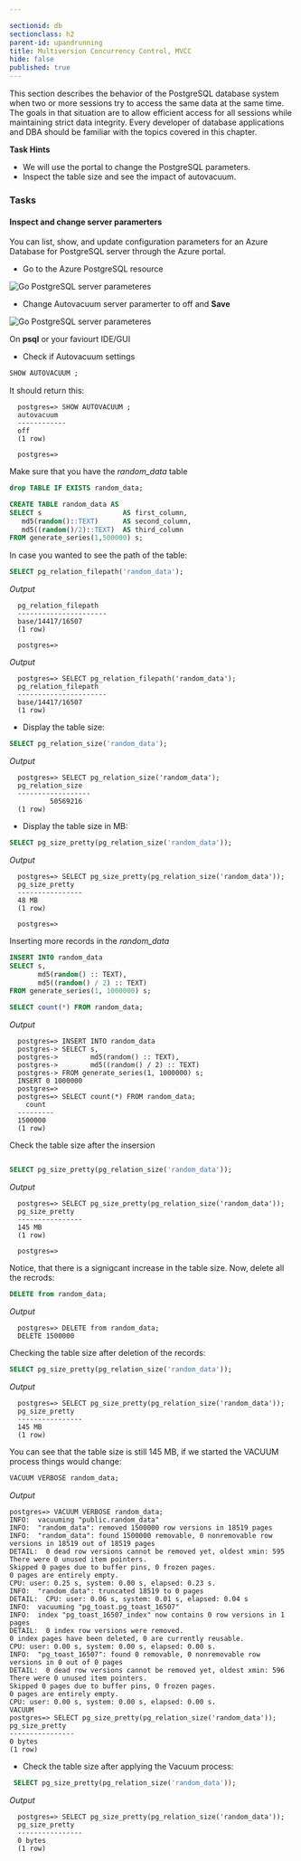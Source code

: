 ```yaml
---

sectionid: db
sectionclass: h2
parent-id: upandrunning
title: Multiversion Concurrency Control, MVCC
hide: false
published: true
---
```


This section describes the behavior of the PostgreSQL database system when two or more sessions try to access the same data at the same time. The goals in that situation are to allow efficient access for all sessions while maintaining strict data integrity. Every developer of database applications and DBA should be familiar with the topics covered in this chapter.


**Task Hints**
* We will use the portal to change the PostgreSQL parameters.
* Inspect the table size and see the impact of autovacuum.


### Tasks

#### Inspect and change server paramerters

You can list, show, and update configuration parameters for an Azure Database for PostgreSQL server through the Azure portal.

* Go to the Azure PostgreSQL resource

![Go PostgreSQL server parameteres](media/mvcc-postgres-server-params-2.png)

* Change Autovacuum server paramerter to off and **Save**

![Go PostgreSQL server parameteres](media/mvcc-postgres-autovacuum-off-3.png)


On **psql** or your faviourt IDE/GUI

* Check if Autovacuum settings

```sql
SHOW AUTOVACUUM ;

```
It should return this:

      postgres=> SHOW AUTOVACUUM ;
      autovacuum
      ------------
      off
      (1 row)

      postgres=>

Make sure that you have the *random_data* table

```sql
drop TABLE IF EXISTS random_data;

CREATE TABLE random_data AS
SELECT s                    AS first_column,
   md5(random()::TEXT)      AS second_column,
   md5((random()/2)::TEXT)  AS third_column
FROM generate_series(1,500000) s;
```

In case you wanted to see the path of the table:

```sql
SELECT pg_relation_filepath('random_data');
```
*Output*


      pg_relation_filepath
      ----------------------
      base/14417/16507
      (1 row)

      postgres=>

*Output*


      postgres=> SELECT pg_relation_filepath('random_data');
      pg_relation_filepath
      ----------------------
      base/14417/16507
      (1 row)


* Display the table size:

```sql
SELECT pg_relation_size('random_data');
```

*Output*

      postgres=> SELECT pg_relation_size('random_data');
      pg_relation_size
      ------------------
              50569216
      (1 row)


* Display the table size in MB:

```sql
SELECT pg_size_pretty(pg_relation_size('random_data'));
```
*Output*

      postgres=> SELECT pg_size_pretty(pg_relation_size('random_data'));
      pg_size_pretty
      ----------------
      48 MB
      (1 row)

      postgres=>


Inserting more records in the *random_data*
```sql
INSERT INTO random_data
SELECT s,
       md5(random() :: TEXT),
       md5((random() / 2) :: TEXT)
FROM generate_series(1, 1000000) s;

SELECT count(*) FROM random_data;
```

*Output*

      postgres=> INSERT INTO random_data
      postgres-> SELECT s,
      postgres->        md5(random() :: TEXT),
      postgres->        md5((random() / 2) :: TEXT)
      postgres-> FROM generate_series(1, 1000000) s;
      INSERT 0 1000000
      postgres=>
      postgres=> SELECT count(*) FROM random_data;
        count
      ---------
      1500000
      (1 row)  


Check the table size after the insersion

```sql

SELECT pg_size_pretty(pg_relation_size('random_data'));
```

*Output*

      postgres=> SELECT pg_size_pretty(pg_relation_size('random_data'));
      pg_size_pretty
      ----------------
      145 MB
      (1 row)

      postgres=>

Notice, that there is a signigcant increase in the table size. Now, delete all the recrods:

```sql
DELETE from random_data;
```

*Output*

      postgres=> DELETE from random_data;
      DELETE 1500000

Checking the table size after deletion of the records:
```sql
SELECT pg_size_pretty(pg_relation_size('random_data'));

```
*Output*

      postgres=> SELECT pg_size_pretty(pg_relation_size('random_data'));
      pg_size_pretty
      ----------------
      145 MB
      (1 row)  

You can see that the table size is still 145 MB, if we started the VACUUM process things would change:

```sql
VACUUM VERBOSE random_data;
```
*Output*

    postgres=> VACUUM VERBOSE random_data;
    INFO:  vacuuming "public.random_data"
    INFO:  "random_data": removed 1500000 row versions in 18519 pages
    INFO:  "random_data": found 1500000 removable, 0 nonremovable row versions in 18519 out of 18519 pages
    DETAIL:  0 dead row versions cannot be removed yet, oldest xmin: 595
    There were 0 unused item pointers.
    Skipped 0 pages due to buffer pins, 0 frozen pages.
    0 pages are entirely empty.
    CPU: user: 0.25 s, system: 0.00 s, elapsed: 0.23 s.
    INFO:  "random_data": truncated 18519 to 0 pages
    DETAIL:  CPU: user: 0.06 s, system: 0.01 s, elapsed: 0.04 s
    INFO:  vacuuming "pg_toast.pg_toast_16507"
    INFO:  index "pg_toast_16507_index" now contains 0 row versions in 1 pages
    DETAIL:  0 index row versions were removed.
    0 index pages have been deleted, 0 are currently reusable.
    CPU: user: 0.00 s, system: 0.00 s, elapsed: 0.00 s.
    INFO:  "pg_toast_16507": found 0 removable, 0 nonremovable row versions in 0 out of 0 pages
    DETAIL:  0 dead row versions cannot be removed yet, oldest xmin: 596
    There were 0 unused item pointers.
    Skipped 0 pages due to buffer pins, 0 frozen pages.
    0 pages are entirely empty.
    CPU: user: 0.00 s, system: 0.00 s, elapsed: 0.00 s.
    VACUUM
    postgres=> SELECT pg_size_pretty(pg_relation_size('random_data'));
    pg_size_pretty
    ----------------
    0 bytes
    (1 row)

* Check the table size after applying the Vacuum process:

```sql
 SELECT pg_size_pretty(pg_relation_size('random_data'));
```

*Output*

      postgres=> SELECT pg_size_pretty(pg_relation_size('random_data'));
      pg_size_pretty
      ----------------
      0 bytes
      (1 row)